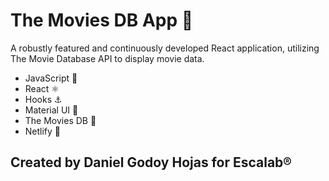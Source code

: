# The Movies DB App 🎥

A robustly featured and continuously developed React application, utilizing The Movie Database API to display movie data.

-   JavaScript 📐
-   React ⚛️
-   Hooks ⚓
-   Material UI 🔳
-   The Movies DB 🎥
-   Netlify 🚀

## Created by Daniel Godoy Hojas for Escalab®
